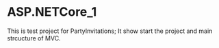 # ASP.NETCore_1
This is test project for PartyInvitations;
It show start the project and main strcucture of MVC.
